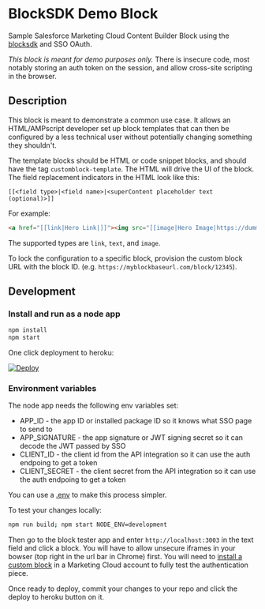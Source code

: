 # BlockSDK Demo Block
Sample Salesforce Marketing Cloud Content Builder Block using the [blocksdk](https://github.com/salesforce-marketingcloud/blocksdk) and SSO OAuth.

*This block is meant for demo purposes only.* There is insecure code, most notably storing an auth token on the session, and allow cross-site scripting in the browser.

## Description

This block is meant to demonstrate a common use case. It allows an HTML/AMPscript developer set up block templates that can then be configured by a less technical user without potentially changing something they shouldn't.

The template blocks should be HTML or code snippet blocks, and should have the tag `customblock-template`. The HTML will drive the UI of the block. The field replacement indicators in the HTML look like this:

`[[<field type>|<field name>|<superContent placeholder text (optional)>]]`

For example:

```html
<a href="[[link|Hero Link|]]"><img src="[[image|Hero Image|https://dummyimage.com/600x400/000/fff.png?text=hero]]"></a>`
```

The supported types are `link`, `text`, and `image`.

To lock the configuration to a specific block, provision the custom block URL with the block ID. (e.g. `https://myblockbaseurl.com/block/12345`).

## Development

### Install and run as a node app

```bash
npm install
npm start
```
One click deployment to heroku:

[![Deploy](https://www.herokucdn.com/deploy/button.svg)](https://heroku.com/deploy)

### Environment variables

The node app needs the following env variables set:

 * APP_ID - the app ID or installed package ID so it knows what SSO page to send to
 * APP_SIGNATURE - the app signature or JWT signing secret so it can decode the JWT passed by SSO
 * CLIENT_ID - the client id from the API integration so it can use the auth endpoing to get a token
 * CLIENT_SECRET - the client secret from the API integration so it can use the auth endpoing to get a token

You can use a [.env](https://www.npmjs.com/package/dotenv) to make this process simpler.

To test your changes locally:

```bash
npm run build; npm start NODE_ENV=development
```

Then go to the block tester app and enter `http://localhost:3003` in the text field and click a block. You will have to allow unsecure iframes in your bowser (top right in the url bar in Chrome) first. You will need to [install a custom block](https://developer.salesforce.com/docs/atlas.en-us.mc-app-development.meta/mc-app-development/create-content-block.htm) in a Marketing Cloud account to fully test the authentication piece.

Once ready to deploy, commit your changes to your repo and click the deploy to heroku button on it.

